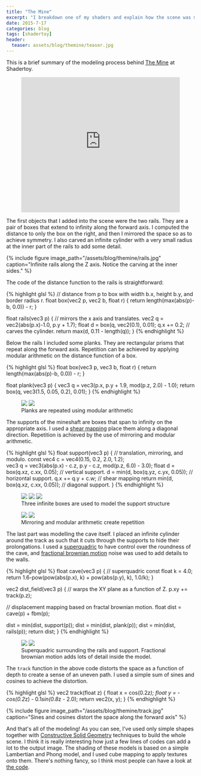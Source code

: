 ```yaml
---
title: "The Mine"
excerpt: "I breakdown one of my shaders and explain how the scene was modeled"
date: 2015-7-17
categories: blog
tags: [shadertoy]
header:
  teaser: assets/blog/themine/teaser.jpg
---
```


This is a brief summary of the modeling process behind [The Mine](https://www.shadertoy.com/view/XdfXzS) at Shadertoy.

<figure>
  <iframe width="100%" height="360" frameborder="0" src="https://www.shadertoy.com/embed/XdfXzS?gui=false&t=10&paused=false&muted=false" allowfullscreen></iframe>
</figure>

 The first objects that I added into the scene were the two rails. They are a pair of boxes that extend to infinity along the forward axis. I computed the distance to only the box on the right, and then I mirrored the space so as to achieve symmetry. I also carved an infinite cylinder with a very small radius at the inner part of the rails to add some detail.

{% include figure image_path="/assets/blog/themine/rails.jpg" caption="Infinite rails along the Z axis. Notice the carving at the inner sides." %}

The code of the distance function to the rails is straightforward:

{% highlight glsl  %}
// distance from p to box with width b.x, height b.y, and border radius r.
float box(vec2 p, vec2 b, float r) {
  return length(max(abs(p)-b, 0.0)) - r;
}

float rails(vec3 p) {
  // mirrors the x axis and translates.
  vec2 q = vec2(abs(p.x)-1.0, p.y + 1.7);
  float d = box(q, vec2(0.1), 0.01); q.x += 0.2;
  // carves the cylinder.
  return max(d, 0.11 - length(q));
}
{% endhighlight %}

Below the rails I included some planks. They are rectangular prisms that repeat along the forward axis. Repetition can be achieved by applying modular arithmetic on the distance function of a box.

{% highlight glsl  %}
float box(vec3 p, vec3 b, float r) {
  return length(max(abs(p)-b, 0.0)) - r;
}

float plank(vec3 p) {
  vec3 q = vec3(p.x, p.y + 1.9, mod(p.z, 2.0) - 1.0);
  return box(q, vec3(1.5, 0.05, 0.2), 0.01);
}
{% endhighlight %}

<figure class="half">
  <img src="/assets/blog/themine/planks-1.jpg">
  <img src="/assets/blog/themine/planks-2.jpg">
  <figcaption>Planks are repeated using modular arithmetic</figcaption>
</figure>

The supports of the mineshaft are boxes that span to infinity on the appropriate axis. I used a [shear mapping](http://en.wikipedia.org/wiki/Shear_mapping) place them along a diagonal direction. Repetition is achieved by the use of mirroring and modular arithmetic.

{% highlight glsl  %}
float support(vec3 p) {
  // translation, mirroring, and modulo.
  const vec4 c = vec4(0.15, 0.2, 2.0, 1.2);  
  vec3 q = vec3(abs(p.x) - c.z, p.y - c.z, mod(p.z, 6.0) - 3.0);
  float d = box(q.xz, c.xx, 0.05);   // vertical support.
  d = min(d, box(q.yz, c.yx, 0.05)); // horizontal support.
  q.x += q.y + c.w; // shear mapping
  return min(d, box(q.xz, c.xx, 0.05)); // diagonal support.
}
{% endhighlight %}

<figure class="third">
  <img src="/assets/blog/themine/support-1.jpg">
  <img src="/assets/blog/themine/support-2.jpg">
  <img src="/assets/blog/themine/support-3.jpg">
  <figcaption>Three infinite boxes are used to model the support structure</figcaption>
</figure>

<figure class="half">
  <img src="/assets/blog/themine/support-4.jpg">
  <img src="/assets/blog/themine/support-5.jpg">
  <figcaption>Mirroring and modular arithmetic create repetition</figcaption>
</figure>

The last part was modelling the cave itself. I placed an infinite cylinder around the track as such that it cuts through the supports to hide their prolongations. I used a [superquadric](http://en.wikipedia.org/wiki/Superquadrics) to have control over the roundness of the cave, and [fractional brownian motion](https://code.google.com/p/fractalterraingeneration/wiki/Fractional_Brownian_Motion) noise was used to add details to the walls.

{% highlight glsl  %}
float cave(vec3 p) {
  // superquadric
  const float k = 4.0;
  return 1.6-pow(pow(abs(p.x), k) + pow(abs(p.y), k), 1.0/k);
}

vec2 dist_field(vec3 p) {
  // warps the XY plane as a function of Z.
  p.xy += track(p.z); 

  // displacement mapping based on fractal brownian motion.
  float dist = cave(p) + fbm(p);
 
  dist = min(dist, support(p));
  dist = min(dist, plank(p));
  dist = min(dist, rails(p)); 
  return dist;
}
{% endhighlight %}

<figure class="half">
  <img src="/assets/blog/themine/cave-1.jpg">
  <img src="/assets/blog/themine/cave-2.jpg">
  <figcaption>Superquadric surrounding the rails and support. Fractional brownian motion adds lots of detail inside the model.</figcaption>
</figure>

The `track` function in the above code distorts the space as a function of depth to create a sense of an uneven path. I used a simple sum of sines and cosines to achieve the distortion.

{% highlight glsl %}
vec2 track(float z) {
  float x = cos(0.2*z);
  float y = -cos(0.2*z) - 0.1*sin(0.8*z - 2.0);
  return vec2(x, y);
}
{% endhighlight %}

{% include figure image_path="/assets/blog/themine/track.jpg" caption="Sines and cosines distort the space along the forward axis" %}

And that's all of the modeling! As you can see, I've used only simple shapes together with [Constructive Solid Geometry](http://en.wikipedia.org/wiki/Constructive_solid_geometry) techniques to build the whole scene. I think it is really interesting how just a few lines of codes can add a lot to the output image. The shading of these models is based on a simple Lambertian and Phong model, and I used cube mapping to apply textures onto them. There's nothing fancy, so I think most people can have a look at [the code](https://www.shadertoy.com/view/XdfXzS).
